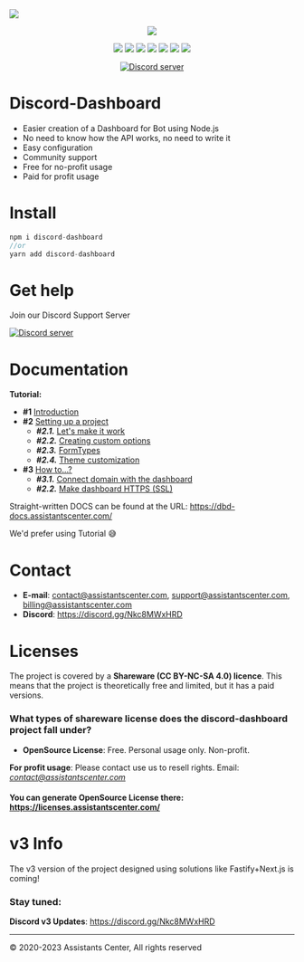 <img src="https://cdn.assistantscenter.com/kxlrosdn">

<p align="center"><img src="https://nodei.co/npm/discord-dashboard.png"></p>
<p align="center"><img src="https://img.shields.io/npm/v/discord-dashboard"> <img src="https://img.shields.io/github/repo-size/breftejk/Discord.js-Web-Dashboard"> <img src="https://img.shields.io/badge/License-CC%20BY--NC--SA%204.0-green.svg"> <img src="https://img.shields.io/github/contributors/breftejk/Discord.js-Web-Dashboard?color=green"> <img src="https://img.shields.io/badge/node.js-16.6.0+-blue"> <img src="https://img.shields.io/github/package-json/dependency-version/breftejk/Discord.js-Web-Dashboard/discord.js"> <img src="https://img.shields.io/github/package-json/dependency-version/breftejk/Discord.js-Web-Dashboard/express"> </p>
<p align="center"><a href="https://discord.gg/Nkc8MWxHRD"> <img src="https://discordapp.com/api/guilds/803034737261936670/widget.png" alt="Discord server"/></a></p>

# Discord-Dashboard

- Easier creation of a Dashboard for Bot using Node.js
- No need to know how the API works, no need to write it
- Easy configuration
- Community support
- Free for no-profit usage
- Paid for profit usage

# Install

```js
npm i discord-dashboard
//or
yarn add discord-dashboard
```

# Get help

Join our Discord Support Server

<a href="https://discord.gg/Nkc8MWxHRD"> <img src="https://discordapp.com/api/guilds/803034737261936670/widget.png" alt="Discord server"/></a>

# Documentation

**Tutorial:**
- **#1** [Introduction](https://learnit.assistantscenter.com/discord-dashboard-tutorial-1-introduction/)
- **#2** [Setting up a project](https://learnit.assistantscenter.com/discord-dashboard-tutorial-2-setting-up-a-project/)
  - ***#2.1.*** [Let's make it work](https://learnit.assistantscenter.com/discord-dashboard-tutorial-2-1-lets-make-it-work/)
  - ***#2.2.*** [Creating custom options](https://learnit.assistantscenter.com/discord-dashboard-tutorial-2-2-creating-custom-options/)
  - ***#2.3.*** [FormTypes](https://learnit.assistantscenter.com/discord-dashboard-tutorial-2-3-formtypes/)
  - ***#2.4.*** [Theme customization](https://learnit.assistantscenter.com/discord-dashboard-tutorial-2-3-theme-customization/)
- **#3** [How to...? ](https://learnit.assistantscenter.com/discord-dashboard-tutorial-3-how-to/)
    - ***#3.1.*** [Connect domain with the dashboard](https://learnit.assistantscenter.com/discord-dashboard-tutorial-3-1-connect-domain-with-the-dashboard/)
    - ***#2.2.*** [Make dashboard HTTPS (SSL)](https://learnit.assistantscenter.com/discord-dashboard-tutorial-3-2-make-dashboard-https-ssl/)

Straight-written DOCS can be found at the URL: https://dbd-docs.assistantscenter.com/

We'd prefer using Tutorial 😅

# Contact

- **E-mail**: contact@assistantscenter.com, support@assistantscenter.com, billing@assistantscenter.com
- **Discord**: https://discord.gg/Nkc8MWxHRD

# Licenses

The project is covered by a **Shareware (CC BY-NC-SA 4.0) licence**. This means that the project is theoretically free and limited, but it has a paid versions.

### What types of shareware license does the discord-dashboard project fall under?

- **OpenSource License**: Free. Personal usage only. Non-profit.

**For profit usage**: Please contact use us to resell rights. Email: *contact@assistantscenter.com*

#### You can generate OpenSource License there: https://licenses.assistantscenter.com/

# v3 Info

The v3 version of the project designed using solutions like Fastify+Next.js is coming!

### **Stay tuned:**

**Discord v3 Updates**: https://discord.gg/Nkc8MWxHRD

<hr>

© 2020-2023 Assistants Center, All rights reserved
